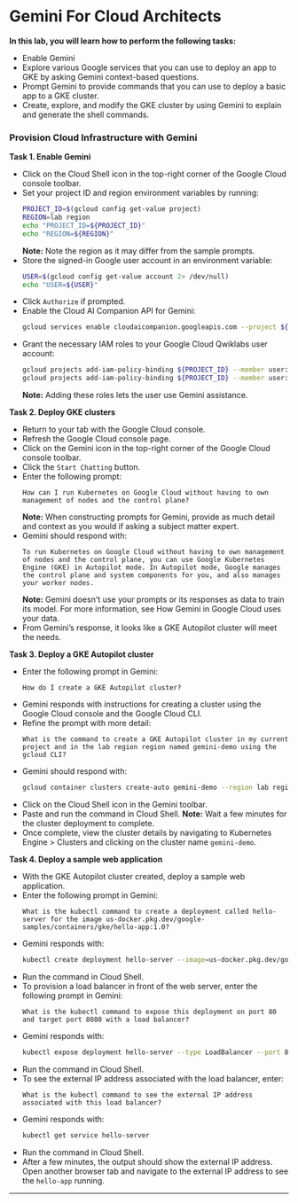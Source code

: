 # Gemini For Cloud Architects

**In this lab, you will learn how to perform the following tasks:**


- Enable Gemini
- Explore various Google services that you can use to deploy an app to GKE by asking Gemini context-based questions.
- Prompt Gemini to provide commands that you can use to deploy a basic app to a GKE cluster.
- Create, explore, and modify the GKE cluster by using Gemini to explain and generate the shell commands.

### Provision Cloud Infrastructure with Gemini

**Task 1. Enable Gemini**
- Click on the Cloud Shell icon in the top-right corner of the Google Cloud console toolbar.
- Set your project ID and region environment variables by running:
  ```bash
  PROJECT_ID=$(gcloud config get-value project)
  REGION=lab region
  echo "PROJECT_ID=${PROJECT_ID}"
  echo "REGION=${REGION}"
  ```
  **Note:** Note the region as it may differ from the sample prompts.
- Store the signed-in Google user account in an environment variable:
  ```bash
  USER=$(gcloud config get-value account 2> /dev/null)
  echo "USER=${USER}"
  ```
- Click `Authorize` if prompted.
- Enable the Cloud AI Companion API for Gemini:
  ```bash
  gcloud services enable cloudaicompanion.googleapis.com --project ${PROJECT_ID}
  ```
- Grant the necessary IAM roles to your Google Cloud Qwiklabs user account:
  ```bash
  gcloud projects add-iam-policy-binding ${PROJECT_ID} --member user:${USER} --role=roles/cloudaicompanion.user
  gcloud projects add-iam-policy-binding ${PROJECT_ID} --member user:${USER} --role=roles/serviceusage.serviceUsageViewer
  ```
  **Note:** Adding these roles lets the user use Gemini assistance.

**Task 2. Deploy GKE clusters**
- Return to your tab with the Google Cloud console.
- Refresh the Google Cloud console page.
- Click on the Gemini icon in the top-right corner of the Google Cloud console toolbar.
- Click the `Start Chatting` button.
- Enter the following prompt:
  ```
  How can I run Kubernetes on Google Cloud without having to own management of nodes and the control plane?
  ```
  **Note:** When constructing prompts for Gemini, provide as much detail and context as you would if asking a subject matter expert.
- Gemini should respond with:
  ```
  To run Kubernetes on Google Cloud without having to own management of nodes and the control plane, you can use Google Kubernetes Engine (GKE) in Autopilot mode. In Autopilot mode, Google manages the control plane and system components for you, and also manages your worker nodes.
  ```
  **Note:** Gemini doesn't use your prompts or its responses as data to train its model. For more information, see How Gemini in Google Cloud uses your data.
- From Gemini’s response, it looks like a GKE Autopilot cluster will meet the needs.

**Task 3. Deploy a GKE Autopilot cluster**
- Enter the following prompt in Gemini:
  ```
  How do I create a GKE Autopilot cluster?
  ```
- Gemini responds with instructions for creating a cluster using the Google Cloud console and the Google Cloud CLI.
- Refine the prompt with more detail:
  ```
  What is the command to create a GKE Autopilot cluster in my current project and in the lab region region named gemini-demo using the gcloud CLI?
  ```
- Gemini should respond with:
  ```bash
  gcloud container clusters create-auto gemini-demo --region lab region
  ```
- Click on the Cloud Shell icon in the Gemini toolbar.
- Paste and run the command in Cloud Shell.
  **Note:** Wait a few minutes for the cluster deployment to complete.
- Once complete, view the cluster details by navigating to Kubernetes Engine > Clusters and clicking on the cluster name `gemini-demo`.

**Task 4. Deploy a sample web application**
- With the GKE Autopilot cluster created, deploy a sample web application.
- Enter the following prompt in Gemini:
  ```
  What is the kubectl command to create a deployment called hello-server for the image us-docker.pkg.dev/google-samples/containers/gke/hello-app:1.0?
  ```
- Gemini responds with:
  ```bash
  kubectl create deployment hello-server --image=us-docker.pkg.dev/google-samples/containers/gke/hello-app:1.0
  ```
- Run the command in Cloud Shell.
- To provision a load balancer in front of the web server, enter the following prompt in Gemini:
  ```
  What is the kubectl command to expose this deployment on port 80 and target port 8080 with a load balancer?
  ```
- Gemini responds with:
  ```bash
  kubectl expose deployment hello-server --type LoadBalancer --port 80 --target-port 8080
  ```
- Run the command in Cloud Shell.
- To see the external IP address associated with the load balancer, enter:
  ```
  What is the kubectl command to see the external IP address associated with this load balancer?
  ```
- Gemini responds with:
  ```bash
  kubectl get service hello-server
  ```
- Run the command in Cloud Shell.
- After a few minutes, the output should show the external IP address. Open another browser tab and navigate to the external IP address to see the `hello-app` running.

---
